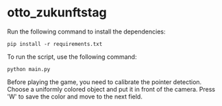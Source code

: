 # otto_zukunftstag

Run the following command to install the dependencies:

```pip install -r requirements.txt```

To run the script, use the following command:

```python main.py```

Before playing the game, you need to calibrate the pointer detection. Choose a uniformly colored object and put it in front of the camera. Press 'W' to save the color and move to the next field.